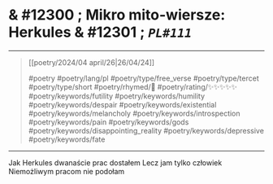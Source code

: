 # & #12300 ; Mikro mito-wiersze: Herkules & #12301 ; *`PL#111`*

---

> [[poetry/2024/04 april/26|26/04/24]]
> 
> #poetry 
> #poetry/lang/pl 
> #poetry/type/free_verse #poetry/type/tercet #poetry/type/short 
> #poetry/rhymed/🔴 
> #poetry/rating/✨✨✨✨✨ 
> #poetry/keywords/futility #poetry/keywords/humility #poetry/keywords/despair #poetry/keywords/existential #poetry/keywords/melancholy #poetry/keywords/introspection #poetry/keywords/pain #poetry/keywords/gods #poetry/keywords/disappointing_reality #poetry/keywords/depressive #poetry/keywords/fate 

---

Jak Herkules dwanaście prac dostałem
Lecz jam tylko człowiek
Niemożliwym pracom nie podołam